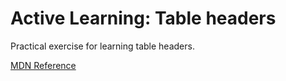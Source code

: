 # Active Learning: Table headers

Practical exercise for learning table headers.

[MDN Reference](https://developer.mozilla.org/en-US/docs/Learn/HTML/Tables/Basics#active_learning_table_headers)